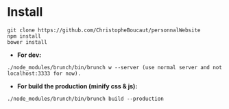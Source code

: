 # Install

``` shell
git clone https://github.com/ChristopheBoucaut/personnalWebsite
npm install
bower install
```

+ **For dev:**
``` shell
./node_modules/brunch/bin/brunch w --server (use normal server and not localhost:3333 for now).
```

+ **For build the production (minify css & js):**
``` shell
./node_modules/brunch/bin/brunch build --production
```
